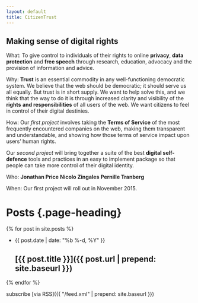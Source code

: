 ```yaml
---
layout: default
title: CitizenTrust
---
```



## Making sense of digital rights

What: To give control to individuals of their rights to online
**privacy**, **data protection** and **free speech** through research,
education, advocacy and the provision of information and advice.

Why: **Trust** is an essential commodity in any well-functioning
democratic system. We believe that the web should be democratic; it
should serve us all equally. But trust is in short supply. We want to
help solve this, and we think that the way to do it is through increased
clarity and visibility of the **rights** **and responsibilities** of all
users of the web. We want citizens to feel in control of their digital
destinies.

How: Our *first project* involves taking the **Terms of Service** of the
most frequently encountered companies on the web, making them
transparent and understandable, and showing how those terms of service
impact upon users’ human rights.

Our *second project* will bring together a suite of the best **digital
self-defence** tools and practices in an easy to implement package so
that people can take more control of their digital identity.

Who: **Jonathan Price**
**Nicolo Zingales**
**Pernille Tranberg**

When: Our first project will roll out in November 2015.

Posts {.page-heading}
=====

{% for post in site.posts %}
-  {{ post.date | date: "%b %-d, %Y" }}
   
    [{{ post.title }}]({{ post.url | prepend: site.baseurl }})
    --------------------------------------------------------------------
{% endfor %}

subscribe [via RSS]({{ "/feed.xml" | prepend: site.baseurl }})

